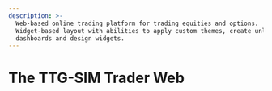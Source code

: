 ```yaml
---
description: >-
  Web-based online trading platform for trading equities and options.
  Widget-based layout with abilities to apply custom themes, create unlimited
  dashboards and design widgets.
---
```


# The TTG-SIM Trader Web

